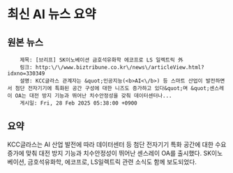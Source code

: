 # 최신 AI 뉴스 요약

## 원본 뉴스
		제목: [브리프] SK이노베이션 금호석유화학 에코프로 LS 일렉트릭 外
		링크: http:\/\/www.biztribune.co.kr\/news\/articleView.html?idxno=330349
		설명: KCC글라스 관계자는 &quot;인공지능(<b>AI<\/b>) 등 스마트 산업이 발전하면서 첨단 전자기기에 특화된 공간 구성에 대한 니즈도 증가하고 있다&quot;며 &quot;센스레이 OA는 대전 방지 기능과 뛰어난 치수안정성을 갖춰 데이터센터나... 
		게시일: Fri, 28 Feb 2025 05:38:00 +0900


## 요약
KCC글라스는 AI 산업 발전에 따라 데이터센터 등 첨단 전자기기 특화 공간에 대한 수요 증가에 맞춰 대전 방지 기능과 치수안정성이 뛰어난 센스레이 OA를 출시했다. SK이노베이션, 금호석유화학, 에코프로, LS일렉트릭 관련 소식도 함께 보도되었다.
